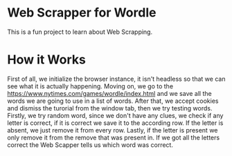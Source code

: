 # Web Scrapper for Wordle

This is a fun project to learn about Web Scrapping.

# How it Works
First of all, we initialize the browser instance, it isn't headless so that we can see what it is actually happening. Moving on, we go to the https://www.nytimes.com/games/wordle/index.html and we save all the words we are going to use in a list of words. After that, we accept cookies and dismiss the turorial from the window tab, then we try testing words. Firstly, we try random word, since we don't have any clues, we check if any letter is correct, if it is correct we save it to the according row. If the letter is absent, we just remove it from every row. Lastly, if the letter is present we only remove it from the remove that was present in. If we got all the letters correct the Web Scapper tells us which word was correct.

